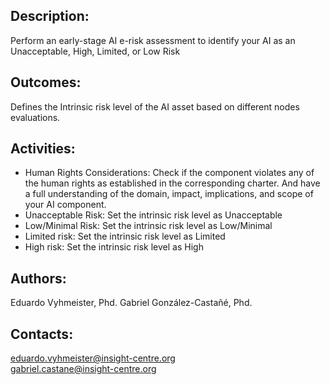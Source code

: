 ## Description:
Perform an early-stage AI e-risk assessment to identify your AI as an Unacceptable, High, Limited, or Low Risk 

## Outcomes:
Defines the Intrinsic risk level of the AI asset based on different nodes evaluations.

## Activities: 
   - Human Rights Considerations: Check if the component violates any of the human rights as established in the corresponding charter. And have a full understanding of the domain, impact, implications, and scope of your AI component.
   - Unacceptable Risk: Set the intrinsic risk level as Unacceptable
   - Low/Minimal Risk: Set the intrinsic risk level as Low/Minimal
   - Limited risk: Set the intrinsic risk level as Limited
   - High risk: Set the intrinsic risk level as High

## Authors:
Eduardo Vyhmeister, Phd. 
Gabriel González-Castañé, Phd.

## Contacts:
eduardo.vyhmeister@insight-centre.org <br />
gabriel.castane@insight-centre.org <br />